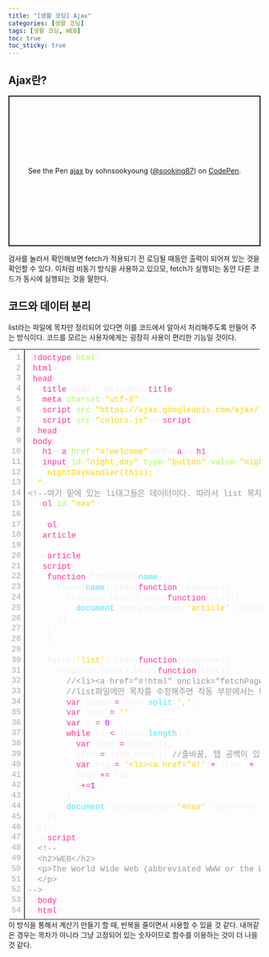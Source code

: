 ```yaml
---
title: "[생활 코딩] Ajax"
categories: [생활 코딩]
tags: [생활 코딩, WEB]
toc: true
toc_sticky: true
---
```


## Ajax란?
<p class="codepen" data-height="300" data-default-tab="html,result" data-slug-hash="eYGxxJx" data-user="sooking87" style="height: 300px; box-sizing: border-box; display: flex; align-items: center; justify-content: center; border: 2px solid; margin: 1em 0; padding: 1em;">
  <span>See the Pen <a href="https://codepen.io/sooking87/pen/eYGxxJx">
  ajax</a> by sohnsookyoung (<a href="https://codepen.io/sooking87">@sooking87</a>)
  on <a href="https://codepen.io">CodePen</a>.</span>
</p>
<script async src="https://cpwebassets.codepen.io/assets/embed/ei.js"></script>
검사를 눌러서 확인해보면 fetch가 적용되기 전 로딩될 때동안 출력이 되어져 있는 것을 확인할 수 있다. 이처럼 비동기 방식을 사용하고 있으모, fetch가 실행되는 동안 다른 코드가 동시에 실행되는 것을 말한다.

## 코드와 데이터 분리
list라는 파일에 목차만 정리되어 있다면 이를 코드에서 알아서 처리해주도록 만들어 주는 방식이다. 코드를 모르는 사용자에게는 굉장히 사용이 편리한 기능일 것이다.
<div class="colorscripter-code" style="color:#f0f0f0;font-family:Consolas, 'Liberation Mono', Menlo, Courier, monospace !important; position:relative !important;overflow:auto"><table class="colorscripter-code-table" style="margin:0;padding:0;border:none;border-radius:4px;" cellspacing="0" cellpadding="0"><tr><td style="padding:6px;border-right:2px solid #4f4f4f"><div style="margin:0;padding:0;word-break:normal;text-align:right;color:#aaa;font-family:Consolas, 'Liberation Mono', Menlo, Courier, monospace !important;line-height:130%"><div style="line-height:130%">1</div><div style="line-height:130%">2</div><div style="line-height:130%">3</div><div style="line-height:130%">4</div><div style="line-height:130%">5</div><div style="line-height:130%">6</div><div style="line-height:130%">7</div><div style="line-height:130%">8</div><div style="line-height:130%">9</div><div style="line-height:130%">10</div><div style="line-height:130%">11</div><div style="line-height:130%">12</div><div style="line-height:130%">13</div><div style="line-height:130%">14</div><div style="line-height:130%">15</div><div style="line-height:130%">16</div><div style="line-height:130%">17</div><div style="line-height:130%">18</div><div style="line-height:130%">19</div><div style="line-height:130%">20</div><div style="line-height:130%">21</div><div style="line-height:130%">22</div><div style="line-height:130%">23</div><div style="line-height:130%">24</div><div style="line-height:130%">25</div><div style="line-height:130%">26</div><div style="line-height:130%">27</div><div style="line-height:130%">28</div><div style="line-height:130%">29</div><div style="line-height:130%">30</div><div style="line-height:130%">31</div><div style="line-height:130%">32</div><div style="line-height:130%">33</div><div style="line-height:130%">34</div><div style="line-height:130%">35</div><div style="line-height:130%">36</div><div style="line-height:130%">37</div><div style="line-height:130%">38</div><div style="line-height:130%">39</div><div style="line-height:130%">40</div><div style="line-height:130%">41</div><div style="line-height:130%">42</div><div style="line-height:130%">43</div><div style="line-height:130%">44</div><div style="line-height:130%">45</div><div style="line-height:130%">46</div><div style="line-height:130%">47</div><div style="line-height:130%">48</div><div style="line-height:130%">49</div><div style="line-height:130%">50</div><div style="line-height:130%">51</div><div style="line-height:130%">52</div><div style="line-height:130%">53</div><div style="line-height:130%">54</div></div></td><td style="padding:6px 0;text-align:left"><div style="margin:0;padding:0;color:#f0f0f0;font-family:Consolas, 'Liberation Mono', Menlo, Courier, monospace !important;line-height:130%"><div style="padding:0 6px; white-space:pre; line-height:130%"><span style="color:#f0f0f0">&lt;</span><span style="color:#ff3399">!doctype</span>&nbsp;<span style="color:#a8ff58">html</span><span style="color:#f0f0f0">&gt;</span></div><div style="padding:0 6px; white-space:pre; line-height:130%"><span style="color:#f0f0f0">&lt;</span><span style="color:#ff3399">html</span><span style="color:#f0f0f0">&gt;</span></div><div style="padding:0 6px; white-space:pre; line-height:130%"><span style="color:#f0f0f0">&lt;</span><span style="color:#ff3399">head</span><span style="color:#f0f0f0">&gt;</span></div><div style="padding:0 6px; white-space:pre; line-height:130%">&nbsp;&nbsp;<span style="color:#f0f0f0">&lt;</span><span style="color:#ff3399">title</span><span style="color:#f0f0f0">&gt;</span>WEB1&nbsp;-&nbsp;Welcome<span style="color:#f0f0f0">&lt;</span><span style="color:#f0f0f0">/</span><span style="color:#ff3399">title</span><span style="color:#f0f0f0">&gt;</span></div><div style="padding:0 6px; white-space:pre; line-height:130%">&nbsp;&nbsp;<span style="color:#f0f0f0">&lt;</span><span style="color:#ff3399">meta</span>&nbsp;<span style="color:#a8ff58">charset</span>=<span style="color:#ffd500">"utf-8"</span><span style="color:#a8ff58"></span><span style="color:#f0f0f0">&gt;</span></div><div style="padding:0 6px; white-space:pre; line-height:130%">&nbsp;&nbsp;<span style="color:#f0f0f0">&lt;</span><span style="color:#ff3399">script</span>&nbsp;<span style="color:#a8ff58">src</span>=<span style="color:#ffd500">"https://ajax.googleapis.com/ajax/libs/jquery/3.2.1/jquery.min.js"</span><span style="color:#ff3399"></span><span style="color:#f0f0f0">&gt;</span><span style="color:#f0f0f0">&lt;</span><span style="color:#f0f0f0">/</span><span style="color:#ff3399">script</span><span style="color:#f0f0f0">&gt;</span></div><div style="padding:0 6px; white-space:pre; line-height:130%">&nbsp;&nbsp;<span style="color:#f0f0f0">&lt;</span><span style="color:#ff3399">script</span>&nbsp;<span style="color:#a8ff58">src</span>=<span style="color:#ffd500">"colors.js"</span><span style="color:#ff3399"></span><span style="color:#f0f0f0">&gt;</span><span style="color:#f0f0f0">&lt;</span><span style="color:#f0f0f0">/</span><span style="color:#ff3399">script</span><span style="color:#f0f0f0">&gt;</span></div><div style="padding:0 6px; white-space:pre; line-height:130%"><span style="color:#f0f0f0">&lt;</span><span style="color:#f0f0f0">/</span><span style="color:#ff3399">head</span><span style="color:#f0f0f0">&gt;</span></div><div style="padding:0 6px; white-space:pre; line-height:130%"><span style="color:#f0f0f0">&lt;</span><span style="color:#ff3399">body</span><span style="color:#f0f0f0">&gt;</span></div><div style="padding:0 6px; white-space:pre; line-height:130%">&nbsp;&nbsp;<span style="color:#f0f0f0">&lt;</span><span style="color:#ff3399">h1</span><span style="color:#f0f0f0">&gt;</span><span style="color:#f0f0f0">&lt;</span><span style="color:#ff3399">a</span>&nbsp;<span style="color:#a8ff58">href</span>=<span style="color:#ffd500">"#!welcome"</span><span style="color:#a8ff58"></span><span style="color:#f0f0f0">&gt;</span>WEB<span style="color:#f0f0f0">&lt;</span><span style="color:#f0f0f0">/</span><span style="color:#ff3399">a</span><span style="color:#f0f0f0">&gt;</span><span style="color:#f0f0f0">&lt;</span><span style="color:#f0f0f0">/</span><span style="color:#ff3399">h1</span><span style="color:#f0f0f0">&gt;</span></div><div style="padding:0 6px; white-space:pre; line-height:130%">&nbsp;&nbsp;<span style="color:#f0f0f0">&lt;</span><span style="color:#ff3399">input</span>&nbsp;<span style="color:#a8ff58">id</span>=<span style="color:#ffd500">"night_day"</span><span style="color:#a8ff58"></span>&nbsp;<span style="color:#a8ff58">type</span>=<span style="color:#ffd500">"button"</span><span style="color:#a8ff58"></span>&nbsp;<span style="color:#a8ff58">value</span>=<span style="color:#ffd500">"night"</span><span style="color:#a8ff58"></span>&nbsp;<span style="color:#a8ff58">onclick</span>=<span style="color:#ffd500">"</span></div><div style="padding:0 6px; white-space:pre; line-height:130%"><span style="color:#ffd500">&nbsp;&nbsp;&nbsp;&nbsp;nightDayHandler(this);</span></div><div style="padding:0 6px; white-space:pre; line-height:130%"><span style="color:#ffd500">&nbsp;&nbsp;"</span><span style="color:#a8ff58"></span><span style="color:#f0f0f0">&gt;</span></div><div style="padding:0 6px; white-space:pre; line-height:130%"><span style="color:#999999">&lt;!--여기&nbsp;밑에&nbsp;있는&nbsp;li태그들은&nbsp;데이터이다.&nbsp;따라서&nbsp;list&nbsp;목차&nbsp;파일로&nbsp;이동시킨다.--&gt;</span></div><div style="padding:0 6px; white-space:pre; line-height:130%">&nbsp;&nbsp;<span style="color:#f0f0f0">&lt;</span><span style="color:#ff3399">ol</span>&nbsp;<span style="color:#a8ff58">id</span>=<span style="color:#ffd500">"nav"</span><span style="color:#a8ff58"></span><span style="color:#f0f0f0">&gt;</span></div><div style="padding:0 6px; white-space:pre; line-height:130%">&nbsp;</div><div style="padding:0 6px; white-space:pre; line-height:130%">&nbsp;&nbsp;<span style="color:#f0f0f0">&lt;</span><span style="color:#f0f0f0">/</span><span style="color:#ff3399">ol</span><span style="color:#f0f0f0">&gt;</span></div><div style="padding:0 6px; white-space:pre; line-height:130%">&nbsp;&nbsp;<span style="color:#f0f0f0">&lt;</span><span style="color:#ff3399">article</span><span style="color:#f0f0f0">&gt;</span></div><div style="padding:0 6px; white-space:pre; line-height:130%">&nbsp;</div><div style="padding:0 6px; white-space:pre; line-height:130%">&nbsp;&nbsp;<span style="color:#f0f0f0">&lt;</span><span style="color:#f0f0f0">/</span><span style="color:#ff3399">article</span><span style="color:#f0f0f0">&gt;</span></div><div style="padding:0 6px; white-space:pre; line-height:130%">&nbsp;&nbsp;<span style="color:#f0f0f0">&lt;</span><span style="color:#ff3399">script</span><span style="color:#f0f0f0">&gt;</span></div><div style="padding:0 6px; white-space:pre; line-height:130%">&nbsp;&nbsp;&nbsp;&nbsp;<span style="color:#ff3399">function</span>&nbsp;fetchPage(<span style="color:#4be6fa">name</span>)&nbsp;{</div><div style="padding:0 6px; white-space:pre; line-height:130%">&nbsp;&nbsp;&nbsp;&nbsp;&nbsp;&nbsp;fetch(<span style="color:#4be6fa">name</span>).then(<span style="color:#ff3399">function</span>(response){</div><div style="padding:0 6px; white-space:pre; line-height:130%">&nbsp;&nbsp;&nbsp;&nbsp;&nbsp;&nbsp;&nbsp;&nbsp;response.text().then(<span style="color:#ff3399">function</span>(text){</div><div style="padding:0 6px; white-space:pre; line-height:130%">&nbsp;&nbsp;&nbsp;&nbsp;&nbsp;&nbsp;&nbsp;&nbsp;&nbsp;&nbsp;<span style="color:#4be6fa">document</span>.querySelector(<span style="color:#ffd500">'article'</span>).innerHTML&nbsp;<span style="color:#aaffaa"></span><span style="color:#ff3399">=</span>&nbsp;text;</div><div style="padding:0 6px; white-space:pre; line-height:130%">&nbsp;&nbsp;&nbsp;&nbsp;&nbsp;&nbsp;})</div><div style="padding:0 6px; white-space:pre; line-height:130%">&nbsp;&nbsp;&nbsp;&nbsp;});</div><div style="padding:0 6px; white-space:pre; line-height:130%">&nbsp;&nbsp;&nbsp;&nbsp;}</div><div style="padding:0 6px; white-space:pre; line-height:130%">&nbsp;&nbsp;&nbsp;&nbsp;</div><div style="padding:0 6px; white-space:pre; line-height:130%">&nbsp;&nbsp;&nbsp;&nbsp;fetch(<span style="color:#ffd500">'list'</span>).then(<span style="color:#ff3399">function</span>(response){</div><div style="padding:0 6px; white-space:pre; line-height:130%">&nbsp;&nbsp;&nbsp;&nbsp;&nbsp;&nbsp;response.text().then(<span style="color:#ff3399">function</span>(text){</div><div style="padding:0 6px; white-space:pre; line-height:130%">&nbsp;&nbsp;&nbsp;&nbsp;&nbsp;&nbsp;&nbsp;&nbsp;<span style="color:#999999">//&lt;li&gt;&lt;a&nbsp;href="#!html"&nbsp;onclick="fetchPage('html')"&gt;HTML&lt;/a&gt;&lt;/li&gt;</span></div><div style="padding:0 6px; white-space:pre; line-height:130%">&nbsp;&nbsp;&nbsp;&nbsp;&nbsp;&nbsp;&nbsp;&nbsp;<span style="color:#999999">//list파일에만&nbsp;목차를&nbsp;수정해주면&nbsp;작동&nbsp;부분에서는&nbsp;따로&nbsp;수정하지&nbsp;않아도&nbsp;됨.***&nbsp;이게&nbsp;포인트!</span></div><div style="padding:0 6px; white-space:pre; line-height:130%">&nbsp;&nbsp;&nbsp;&nbsp;&nbsp;&nbsp;&nbsp;&nbsp;<span style="color:#ff3399">var</span>&nbsp;items&nbsp;<span style="color:#aaffaa"></span><span style="color:#ff3399">=</span>&nbsp;text.<span style="color:#4be6fa">split</span>(<span style="color:#ffd500">','</span>);</div><div style="padding:0 6px; white-space:pre; line-height:130%">&nbsp;&nbsp;&nbsp;&nbsp;&nbsp;&nbsp;&nbsp;&nbsp;<span style="color:#ff3399">var</span>&nbsp;tags&nbsp;<span style="color:#aaffaa"></span><span style="color:#ff3399">=</span>&nbsp;<span style="color:#ffd500">''</span>;</div><div style="padding:0 6px; white-space:pre; line-height:130%">&nbsp;&nbsp;&nbsp;&nbsp;&nbsp;&nbsp;&nbsp;&nbsp;<span style="color:#ff3399">var</span>&nbsp;i&nbsp;<span style="color:#aaffaa"></span><span style="color:#ff3399">=</span>&nbsp;<span style="color:#c10aff">0</span>;</div><div style="padding:0 6px; white-space:pre; line-height:130%">&nbsp;&nbsp;&nbsp;&nbsp;&nbsp;&nbsp;&nbsp;&nbsp;<span style="color:#ff3399">while</span>&nbsp;(i&nbsp;<span style="color:#aaffaa"></span><span style="color:#ff3399">&lt;</span>&nbsp;items.<span style="color:#4be6fa">length</span>)&nbsp;{</div><div style="padding:0 6px; white-space:pre; line-height:130%">&nbsp;&nbsp;&nbsp;&nbsp;&nbsp;&nbsp;&nbsp;&nbsp;&nbsp;&nbsp;<span style="color:#ff3399">var</span>&nbsp;item&nbsp;<span style="color:#aaffaa"></span><span style="color:#ff3399">=</span>&nbsp;items[i];</div><div style="padding:0 6px; white-space:pre; line-height:130%">&nbsp;&nbsp;&nbsp;&nbsp;&nbsp;&nbsp;&nbsp;&nbsp;&nbsp;&nbsp;item&nbsp;<span style="color:#aaffaa"></span><span style="color:#ff3399">=</span>&nbsp;item.trim();&nbsp;<span style="color:#999999">//줄바꿈,&nbsp;탭&nbsp;공백이&nbsp;있는&nbsp;경우를&nbsp;없애주기&nbsp;위한&nbsp;방법&nbsp;-&gt;&nbsp;trim()</span></div><div style="padding:0 6px; white-space:pre; line-height:130%">&nbsp;&nbsp;&nbsp;&nbsp;&nbsp;&nbsp;&nbsp;&nbsp;&nbsp;&nbsp;<span style="color:#ff3399">var</span>&nbsp;tag&nbsp;<span style="color:#aaffaa"></span><span style="color:#ff3399">=</span>&nbsp;<span style="color:#ffd500">'&lt;li&gt;&lt;a&nbsp;href="#!'</span>&nbsp;<span style="color:#aaffaa"></span><span style="color:#ff3399">+</span>&nbsp;item&nbsp;&nbsp;<span style="color:#aaffaa"></span><span style="color:#ff3399">+</span>&nbsp;<span style="color:#ffd500">'"&nbsp;onclick="fetchPage(\''</span>&nbsp;<span style="color:#aaffaa"></span><span style="color:#ff3399">+</span>&nbsp;item&nbsp;<span style="color:#aaffaa"></span><span style="color:#ff3399">+</span>&nbsp;<span style="color:#ffd500">'\')"&gt;'</span>&nbsp;<span style="color:#aaffaa"></span><span style="color:#ff3399">+</span>&nbsp;item&nbsp;<span style="color:#aaffaa"></span><span style="color:#ff3399">+</span>&nbsp;<span style="color:#ffd500">'&lt;/a&gt;&lt;/li&gt;'</span>;</div><div style="padding:0 6px; white-space:pre; line-height:130%">&nbsp;&nbsp;&nbsp;&nbsp;&nbsp;&nbsp;&nbsp;&nbsp;&nbsp;&nbsp;tags&nbsp;<span style="color:#aaffaa"></span><span style="color:#ff3399">+</span><span style="color:#aaffaa"></span><span style="color:#ff3399">=</span>&nbsp;tag;</div><div style="padding:0 6px; white-space:pre; line-height:130%">&nbsp;&nbsp;&nbsp;&nbsp;&nbsp;&nbsp;&nbsp;&nbsp;&nbsp;&nbsp;i<span style="color:#aaffaa"></span><span style="color:#ff3399">+</span><span style="color:#aaffaa"></span><span style="color:#ff3399">=</span><span style="color:#c10aff">1</span>;</div><div style="padding:0 6px; white-space:pre; line-height:130%">&nbsp;&nbsp;&nbsp;&nbsp;&nbsp;&nbsp;&nbsp;&nbsp;}</div><div style="padding:0 6px; white-space:pre; line-height:130%">&nbsp;&nbsp;&nbsp;&nbsp;&nbsp;&nbsp;&nbsp;&nbsp;<span style="color:#4be6fa">document</span>.querySelector(<span style="color:#ffd500">'#nav'</span>).innerHTML&nbsp;<span style="color:#aaffaa"></span><span style="color:#ff3399">=</span>&nbsp;tags;</div><div style="padding:0 6px; white-space:pre; line-height:130%">&nbsp;&nbsp;&nbsp;&nbsp;})</div><div style="padding:0 6px; white-space:pre; line-height:130%">&nbsp;&nbsp;});</div><div style="padding:0 6px; white-space:pre; line-height:130%">&nbsp;&nbsp;<span style="color:#f0f0f0">&lt;</span><span style="color:#f0f0f0">/</span><span style="color:#ff3399">script</span><span style="color:#f0f0f0">&gt;</span></div><div style="padding:0 6px; white-space:pre; line-height:130%">&nbsp;&nbsp;<span style="color:#999999">&lt;!--</span></div><div style="padding:0 6px; white-space:pre; line-height:130%"><span style="color:#999999">&nbsp;&nbsp;&lt;h2&gt;WEB&lt;/h2&gt;</span></div><div style="padding:0 6px; white-space:pre; line-height:130%"><span style="color:#999999">&nbsp;&nbsp;&lt;p&gt;The&nbsp;World&nbsp;Wide&nbsp;Web&nbsp;(abbreviated&nbsp;WWW&nbsp;or&nbsp;the&nbsp;Web)&nbsp;is&nbsp;an&nbsp;information&nbsp;space&nbsp;where&nbsp;documents&nbsp;and&nbsp;other&nbsp;web&nbsp;resources&nbsp;are&nbsp;identified&nbsp;by&nbsp;Uniform&nbsp;Resource&nbsp;Locators&nbsp;(URLs),&nbsp;interlinked&nbsp;by&nbsp;hypertext&nbsp;links,&nbsp;and&nbsp;can&nbsp;be&nbsp;accessed&nbsp;via&nbsp;the&nbsp;Internet.[1]&nbsp;English&nbsp;scientist&nbsp;Tim&nbsp;Berners-Lee&nbsp;invented&nbsp;the&nbsp;World&nbsp;Wide&nbsp;Web&nbsp;in&nbsp;1989.&nbsp;He&nbsp;wrote&nbsp;the&nbsp;first&nbsp;web&nbsp;browser&nbsp;computer&nbsp;program&nbsp;in&nbsp;1990&nbsp;while&nbsp;employed&nbsp;at&nbsp;CERN&nbsp;in&nbsp;Switzerland.[2][3]&nbsp;The&nbsp;Web&nbsp;browser&nbsp;was&nbsp;released&nbsp;outside&nbsp;of&nbsp;CERN&nbsp;in&nbsp;1991,&nbsp;first&nbsp;to&nbsp;other&nbsp;research&nbsp;institutions&nbsp;starting&nbsp;in&nbsp;January&nbsp;1991&nbsp;and&nbsp;to&nbsp;the&nbsp;general&nbsp;public&nbsp;on&nbsp;the&nbsp;Internet&nbsp;in&nbsp;August&nbsp;1991.</span></div><div style="padding:0 6px; white-space:pre; line-height:130%"><span style="color:#999999">&nbsp;&nbsp;&lt;/p&gt;</span></div><div style="padding:0 6px; white-space:pre; line-height:130%"><span style="color:#999999">--&gt;</span></div><div style="padding:0 6px; white-space:pre; line-height:130%"><span style="color:#f0f0f0">&lt;</span><span style="color:#f0f0f0">/</span><span style="color:#ff3399">body</span><span style="color:#f0f0f0">&gt;</span></div><div style="padding:0 6px; white-space:pre; line-height:130%"><span style="color:#f0f0f0">&lt;</span><span style="color:#f0f0f0">/</span><span style="color:#ff3399">html</span><span style="color:#f0f0f0">&gt;</span></div></div><div style="text-align:right;margin-top:-13px;margin-right:5px;font-size:9px;font-style:italic"><a href="http://colorscripter.com/info#e" target="_blank" style="color:#4f4f4ftext-decoration:none">Colored by Color Scripter</a></div></td><td style="vertical-align:bottom;padding:0 2px 4px 0"><a href="http://colorscripter.com/info#e" target="_blank" style="text-decoration:none;color:white"><span style="font-size:9px;word-break:normal;background-color:#4f4f4f;color:white;border-radius:10px;padding:1px">cs</span></a></td></tr></table></div>
이 방식을 통해서 계산기 만들기 할 때, 반복을 줄이면서 사용할 수 있을 것 같다. 내꺼같은 경우는 목차가 아니라 그냥 고정되어 있는 숫자이므로 함수를 이용하는 것이 더 나을 것 같다.
